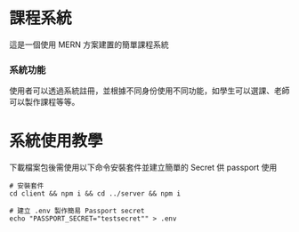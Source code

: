 # 課程系統

這是一個使用 MERN 方案建置的簡單課程系統

### 系統功能

使用者可以透過系統註冊，並根據不同身份使用不同功能，如學生可以選課、老師可以製作課程等等。

# 系統使用教學

下載檔案包後需使用以下命令安裝套件並建立簡單的 Secret 供 passport 使用

```
# 安裝套件
cd client && npm i && cd ../server && npm i

# 建立 .env 製作簡易 Passport secret
echo "PASSPORT_SECRET="testsecret"" > .env
```
